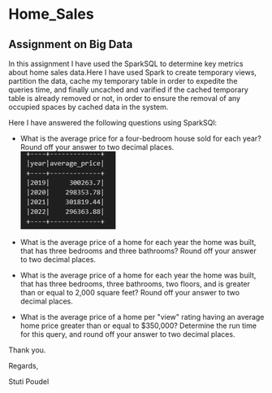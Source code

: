 # Home_Sales
## Assignment on Big Data

In this assignment I have used the SparkSQL to determine key metrics about home sales data.Here I have used Spark to create temporary views, partition the data, cache my temporary table in order to expedite the queries time, and finally uncached and varified if the cached temporary table is already removed or not, in order to ensure the removal of any occupied spaces by cached data in the system.

Here I have answered the following questions using SparkSQl:

- What is the average price for a four-bedroom house sold for each year? Round off your answer to two decimal places.
![alt text](avg_price_bed4.png)

- What is the average price of a home for each year the home was built, that has three bedrooms and three bathrooms? Round off your answer to two decimal places.

- What is the average price of a home for each year the home was built, that has three bedrooms, three bathrooms, two floors, and is greater than or equal to 2,000 square feet? Round off your answer to two decimal places.

- What is the average price of a home per "view" rating having an average home price greater than or equal to $350,000? Determine the run time for this query, and round off your answer to two decimal places.


Thank you.


Regards,

Stuti Poudel
